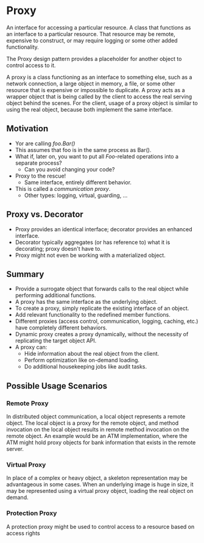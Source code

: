 # Proxy

An interface for accessing a particular resource.
A class that functions as an interface to a particular resource. That resource may be remote, expensive to construct, or may require logging or some other added functionality.

The Proxy design pattern provides a placeholder for another object to control access to it.

A proxy is a class functioning as an interface to something else, such as a network connection, a large object in memory, a file, or some other resource that is expensive or impossible to duplicate.
A proxy acts as a wrapper object that is being called by the client to access the real serving object behind the scenes. For the client, usage of a proxy object is similar to using the real object, because both implement the same interface.

## Motivation

* Yor are calling *foo.Bar()*
* This assumes that foo is in the same process as Bar().
* What if, later on, you want to put all *Foo*-related operations into a separate process?
    * Can you avoid changing your code?
* Proxy to the rescue!
    * Same interface, entirely different behavior.
* This is called a *communication proxy*.
    * Other types: logging, virtual, guarding, ...  

## Proxy vs. Decorator

* Proxy provides an identical interface; decorator provides an enhanced interface.
* Decorator typically aggregates (or has reference to) what it is decorating; proxy doesn't have to.
* Proxy might not even be working with a materialized object.

## Summary

* Provide a surrogate object that forwards calls to the real object while performing additional functions.
* A proxy has the same interface as the underlying object.
* To create a proxy, simply replicate the existing interface of an object.
* Add relevant functionality to the redefined member functions.
* Different proxies (access control, communication, logging, caching, etc.) have completely different behaviors.
* Dynamic proxy creates a proxy dynamically, without the necessity of replicating the target object API.
* A proxy can:
    * Hide information about the real object from the client.
    * Perform optimization like on-demand loading.
    * Do additional housekeeping jobs like audit tasks.

## Possible Usage Scenarios

### Remote Proxy
In distributed object communication, a local object represents a remote object. The local object is a proxy for the remote object, and method invocation on the local object results in remote method invocation on the remote object. An example would be an ATM implementation, where the ATM might hold proxy objects for bank information that exists in the remote server.

### Virtual Proxy
In place of a complex or heavy object, a skeleton representation may be advantageous in some cases. When an underlying image is huge in size, it may be represented using a virtual proxy object, loading the real object on demand.

### Protection Proxy
A protection proxy might be used to control access to a resource based on access rights